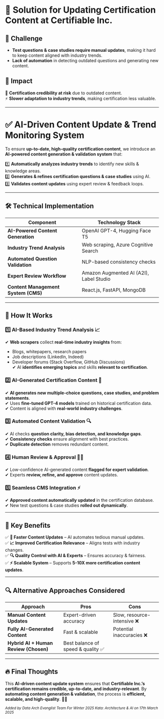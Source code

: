 # 🚀 Solution for Updating Certification Content at Certifiable Inc.

## 🔹 Challenge
- **Test questions & case studies require manual updates**, making it hard to keep content aligned with industry trends.
- **Lack of automation** in detecting outdated questions and generating new content.

## 🔹 Impact
🚨 **Certification credibility at risk** due to outdated content.  
⚡ **Slower adaptation to industry trends**, making certification less valuable.

---

# ✅ AI-Driven Content Update & Trend Monitoring System

To ensure **up-to-date, high-quality certification content**, we introduce an **AI-powered content generation & validation system** that:

1️⃣ **Automatically analyzes industry trends** to identify new skills & knowledge areas.  
2️⃣ **Generates & refines certification questions & case studies** using AI.  
3️⃣ **Validates content updates** using expert review & feedback loops.

---

## 🛠 Technical Implementation

| **Component**                        | **Technology Stack**               |
|--------------------------------------|-----------------------------------|
| **AI-Powered Content Generation**   | OpenAI GPT-4, Hugging Face T5    |
| **Industry Trend Analysis**         | Web scraping, Azure Cognitive Search |
| **Automated Question Validation**   | NLP-based consistency checks      |
| **Expert Review Workflow**          | Amazon Augmented AI (A2I), Label Studio |
| **Content Management System (CMS)** | React.js, FastAPI, MongoDB        |

---

## 🚀 How It Works

### **1️⃣ AI-Based Industry Trend Analysis** 📈
✔ **Web scrapers** collect **real-time industry insights** from:
- Blogs, whitepapers, research papers
- Job descriptions (LinkedIn, Indeed)
- Developer forums (Stack Overflow, GitHub Discussions)  
  ✔ AI **identifies emerging topics** and skills **relevant to certification**.

### **2️⃣ AI-Generated Certification Content** 🧠
✔ **AI generates new multiple-choice questions, case studies, and problem statements**.  
✔ Uses **fine-tuned GPT-4 models** trained on historical certification data.  
✔ Content is aligned with **real-world industry challenges**.

### **3️⃣ Automated Content Validation** 🔍
✔ AI checks **question clarity, bias detection, and knowledge gaps**.  
✔ **Consistency checks** ensure alignment with best practices.  
✔ **Duplicate detection** removes redundant content.

### **4️⃣ Human Review & Approval** 👨‍🏫
✔ Low-confidence AI-generated content **flagged for expert validation**.  
✔ Experts **review, refine, and approve** content updates.

### **5️⃣ Seamless CMS Integration** ⚡
✔ **Approved content automatically updated** in the certification database.  
✔ New test questions & case studies **rolled out dynamically**.

---

## 🎯 Key Benefits
✅ **📅 Faster Content Updates** – AI automates tedious manual updates.  
✅ **📈 Improved Certification Relevance** – Aligns tests with industry changes.  
✅ **🔍 Quality Control with AI & Experts** – Ensures accuracy & fairness.  
✅ **⚡ Scalable System** – Supports **5-10X more certification content updates**.

---

## 🔍 Alternative Approaches Considered

| Approach                          | Pros                      | Cons                         |
|----------------------------------|--------------------------|------------------------------|
| **Manual Content Updates**       | Expert-driven accuracy   | Slow, resource-intensive ❌ |
| **Fully AI-Generated Content**   | Fast & scalable         | Potential inaccuracies ❌   |
| **Hybrid AI + Human Review (Chosen)** | Best balance of speed & quality ✅ |   |

---

## 🔥 Final Thoughts

This **AI-driven content update system** ensures that **Certifiable Inc.’s certification remains credible, up-to-date, and industry-relevant**. By **automating content generation & validation**, the process is **efficient, scalable, and high-quality**. 🚀🎯

<sub>*Added by Data Arch Evanglist Team For Winter 2025 Kata: Architecture & AI on 17th March 2025*</sub>